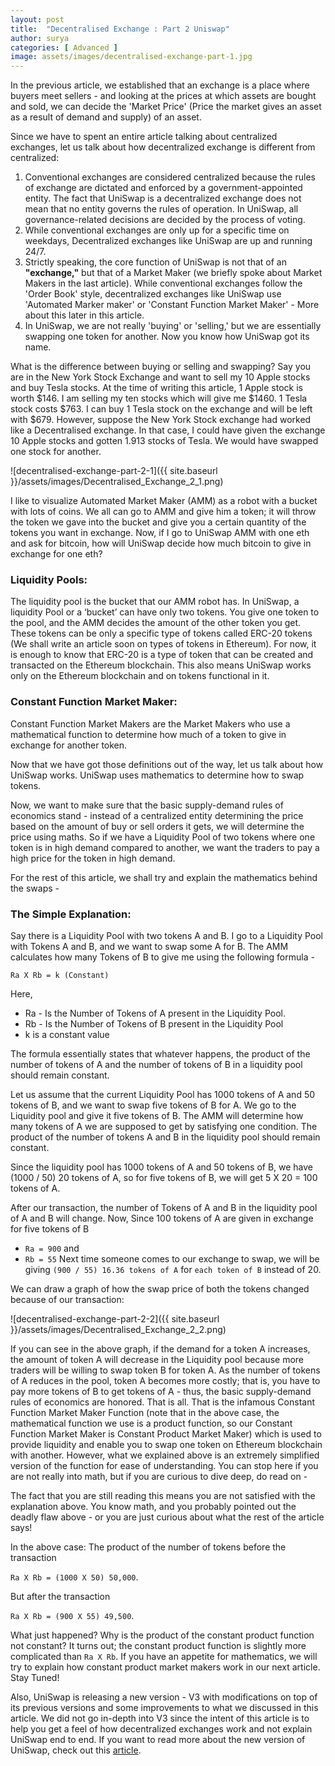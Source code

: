 ```yaml
---
layout: post
title:  "Decentralised Exchange : Part 2 Uniswap"
author: surya
categories: [ Advanced ]
image: assets/images/decentralised-exchange-part-1.jpg
---
```


In the previous article, we established that an exchange is a place where buyers meet sellers - and looking at the prices at which assets are bought and sold, we can decide the 'Market Price' (Price the market gives an asset as a result of demand and supply) of an asset. 

Since we have to spent an entire article talking about centralized exchanges, let us talk about how decentralized exchange is different from centralized:
1. Conventional exchanges are considered centralized because the rules of exchange are dictated and enforced by a government-appointed entity. The fact that UniSwap is a decentralized exchange does not mean that no entity governs the rules of operation. In UniSwap, all governance-related decisions are decided by the process of voting. 
2. While conventional exchanges are only up for a specific time on weekdays, Decentralized exchanges like UniSwap are up and running 24/7. 
3. Strictly speaking, the core function of UniSwap is not that of an <b>"exchange,"</b> but that of a Market Maker (we briefly spoke about Market Makers in the last article). While conventional exchanges follow the 'Order Book' style, decentralized exchanges like UniSwap use 'Automated Marker maker' or 'Constant Function Market Maker' - More about this later in this article. 
4. In UniSwap, we are not really 'buying' or 'selling,' but we are essentially swapping one token for another. Now you know how UniSwap got its name.

What is the difference between buying or selling and swapping? Say you are in the New York Stock Exchange and want to sell my 10 Apple stocks and buy Tesla stocks. At the time of writing this article, 1 Apple stock is worth $146. I am selling my ten stocks which will give me $1460. 1 Tesla stock costs $763. I can buy 1 Tesla stock on the exchange and will be left with $679. However, suppose the New York Stock exchange had worked like a Decentralised exchange. In that case, I could have given the exchange 10 Apple stocks and gotten 1.913 stocks of Tesla. We would have swapped one stock for another.

![decentralised-exchange-part-2-1]({{ site.baseurl }}/assets/images/Decentralised_Exchange_2_1.png)

I like to visualize Automated Market Maker (AMM) as a robot with a bucket with lots of coins. We all can go to AMM and give him a token; it will throw the token we gave into the bucket and give you a certain quantity of the tokens you want in exchange. Now, if I go to UniSwap AMM with one eth and ask for bitcoin, how will UniSwap decide how much bitcoin to give in exchange for one eth? 

<h3>Liquidity Pools:</h3>

The liquidity pool is the bucket that our AMM robot has. In UniSwap, a liquidity Pool or a ‘bucket’ can have only two tokens. You give one token to the pool, and the AMM decides the amount of the other token you get. These tokens can be only a specific type of tokens called ERC-20 tokens (We shall write an article soon on types of tokens in Ethereum). For now, it is enough to know that ERC-20 is a type of token that can be created and transacted on the Ethereum blockchain. This also means UniSwap works only on the Ethereum blockchain and on tokens functional in it. 

<h3>Constant Function Market Maker:</h3>

Constant Function Market Makers are the Market Makers who use a mathematical function to determine how much of a token to give in exchange for another token. 

Now that we have got those definitions out of the way, let us talk about how UniSwap works. UniSwap uses mathematics to determine how to swap tokens. 

Now, we want to make sure that the basic supply-demand rules of economics stand - instead of a centralized entity determining the price based on the amount of buy or sell orders it gets, we will determine the price using maths. So if we have a Liquidity Pool of two tokens where one token is in high demand compared to another, we want the traders to pay a high price for the token in high demand. 

For the rest of this article, we shall try and explain the mathematics behind the swaps - 

<h3>The Simple Explanation: </h3>

Say there is a Liquidity Pool with two tokens A and B. I go to a Liquidity Pool with Tokens A and B, and we want to swap some A for B. The AMM calculates how many Tokens of B to give me using the following formula - 

```Ra X Rb = k (Constant)```

Here,
* Ra  - Is the Number of Tokens of A present in the Liquidity Pool.
* Rb - Is the Number of Tokens of B present in the Liquidity Pool
* k is a constant value

The formula essentially states that whatever happens, the product of the number of tokens of A and the number of tokens of B in a liquidity pool should remain constant. 

Let us assume that the current Liquidity Pool has 1000 tokens of A and 50 tokens of B, and we want to swap five tokens of B for A. We go to the Liquidity pool and give it five tokens of B. The AMM will determine how many tokens of A we are supposed to get by satisfying one condition. The product of the number of tokens A and B in the liquidity pool should remain constant.

Since the liquidity pool has 1000 tokens of A and 50 tokens of B, we have (1000 / 50) 20 tokens of A, so for five tokens of B, we will get 5 X 20 = 100 tokens of A.

After our transaction, the number of Tokens of A and B in the liquidity pool of A and B will change.
Now, Since 100 tokens of A are given in exchange for five tokens of B
* ```Ra = 900``` and
* ```Rb = 55```
Next time someone comes to our exchange to swap, we will be giving ```(900 / 55) 16.36 tokens of A``` for ```each token of B``` instead of 20.

We can draw a graph of how the swap price of both the tokens changed because of our transaction:

![decentralised-exchange-part-2-2]({{ site.baseurl }}/assets/images/Decentralised_Exchange_2_2.png)

If you can see in the above graph, if the demand for a token A increases, the amount of token A will decrease in the Liquidity pool because more traders will be willing to swap token B for token A. As the number of tokens of A reduces in the pool, token A becomes more costly; that is, you have to pay more tokens of B to get tokens of A - thus, the basic supply-demand rules of economics are honored.
That is all. That is the infamous Constant Function Market Maker Function (note that in the above case, the mathematical function we use is a product function, so our Constant Function Market Maker is Constant Product Market Maker) which is used to provide liquidity and enable you to swap one token on Ethereum blockchain with another. However, what we explained above is an extremely simplified version of the function for ease of understanding. You can stop here if you are not really into math, but if you are curious to dive deep, do read on - 

The fact that you are still reading this means you are not satisfied with the explanation above. You know math, and you probably pointed out the deadly flaw above - or you are just curious about what the rest of the article says!

In the above case:
The product of the number of tokens before the transaction 

```Ra X Rb = (1000 X 50) 50,000```.

But after the transaction

```Ra X Rb = (900 X 55) 49,500```.

What just happened? Why is the product of the constant product function not constant?
It turns out; the constant product function is slightly more complicated than ```Ra X Rb```. If you have an appetite for mathematics, we will try to explain how constant product market makers work in our next article. Stay Tuned!

Also, UniSwap is releasing a new version - V3 with modifications on top of its previous versions and some improvements to what we discussed in this article. We did not go in-depth into V3 since the intent of this article is to help you get a feel of how decentralized exchanges work and not explain UniSwap end to end. If you want to read more about the new version of UniSwap, check out this [article](https://uniswap.org/blog/uniswap-v3/).

